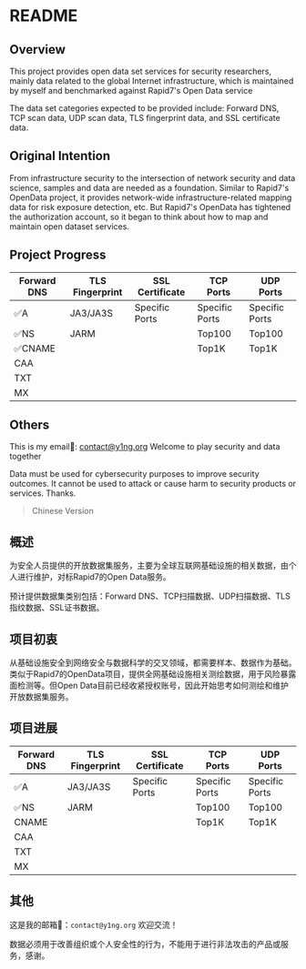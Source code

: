 # README
## Overview

This project provides open data set services for security researchers, mainly data related to the global Internet infrastructure, which is maintained by myself and benchmarked against Rapid7's Open Data service

The data set categories expected to be provided include: Forward DNS, TCP scan data, UDP scan data, TLS fingerprint data, and SSL certificate data.



## Original Intention

From infrastructure security to the intersection of network security and data science, samples and data are needed as a foundation. Similar to Rapid7's OpenData project, it provides network-wide infrastructure-related mapping data for risk exposure detection, etc. But Rapid7's OpenData has tightened the authorization account, so it began to think about how to map and maintain open dataset services.



## Project Progress

| Forward DNS | TLS Fingerprint | SSL Certificate | TCP Ports      | UDP Ports      |
| ----------- | --------------- | --------------- | -------------- | -------------- |
| ✅A          | JA3/JA3S        | Specific Ports  | Specific Ports | Specific Ports |
| ✅NS         | JARM            |                 | Top100         | Top100         |
| ✅CNAME      |                 |                 | Top1K          | Top1K          |
| CAA         |                 |                 |                |                |
| TXT         |                 |                 |                |                |
| MX          |                 |                 |                |                |

## Others

This is my email📮: contact@y1ng.org Welcome to play security and data together

Data must be used for cybersecurity purposes to improve security outcomes. It cannot be used to attack or cause harm to security products or services. Thanks.



>   Chinese Version

## 概述

为安全人员提供的开放数据集服务，主要为全球互联网基础设施的相关数据，由个人进行维护，对标Rapid7的Open Data服务。

预计提供数据集类别包括：Forward DNS、TCP扫描数据、UDP扫描数据、TLS指纹数据、SSL证书数据。



## 项目初衷

从基础设施安全到网络安全与数据科学的交叉领域，都需要样本、数据作为基础。类似于Rapid7的OpenData项目，提供全网基础设施相关测绘数据，用于风险暴露面检测等。但Open Data目前已经收紧授权账号，因此开始思考如何测绘和维护开放数据集服务。



## 项目进展

| Forward DNS | TLS Fingerprint | SSL Certificate | TCP Ports      | UDP Ports      |
| ----------- | --------------- | --------------- | -------------- | -------------- |
| ✅A          | JA3/JA3S        | Specific Ports  | Specific Ports | Specific Ports |
| ✅NS         | JARM            |                 | Top100         | Top100         |
| CNAME       |                 |                 | Top1K          | Top1K          |
| CAA         |                 |                 |                |                |
| TXT         |                 |                 |                |                |
| MX          |                 |                 |                |                |



## 其他

这是我的邮箱📮：`contact@y1ng.org` 欢迎交流！

数据必须用于改善组织或个人安全性的行为，不能用于进行非法攻击的产品或服务，感谢。


